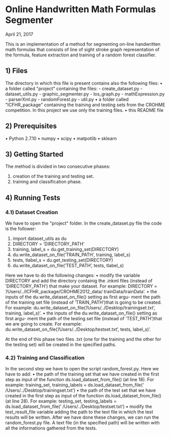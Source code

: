 # Online Handwritten Math Formulas Segmenter
April 21, 2017

This is an implementation of a method for segmenting on-line handwritten math formulas that consists of line of sight stroke graph representation of the formula, feature extraction and training of a random forest classifier.

## 1) Files
The directory in which this file is present contains also the following files:
  • a folder called "project" containing the files:
    - create_dataset.py
    - dataset_utils.py
    - graphic_segmenter.py
    - los_graph.py
    - mathExpression.py
    - parserXml.py
    - randomForest.py
    - util.py
  • a folder called "ICFHR_package" containing the training and testing sets from the CROHME competition. In this project we use only the training files. 
  • this README file

## 2) Prerequisites
  • Python 2.7.10
  • numpy
  • scipy
  • matpotlib
  • sklearn

## 3) Getting Started
The method is divided in two consecutive phases:
  1. creation of the training and testing set.
  2. training and classification phase.

## 4) Running Tests

### 4.1) Dataset Creation
We have to open the "project" folder. In the create_dataset.py file the code is the follower:
  1. import dataset_utils as du
  2. DIRECTORY = ’DIRECTORY_PATH’
  3. training, label_s = du.get_training_set(DIRECTORY)
  4. du.write_dataset_on_file(’TRAIN_PATH’, training, label_s)
  5. tests, tlabel_s = du.get_testing_set(DIRECTORY)
  6. du.write_dataset_on_file(’TEST_PATH’, tests, tlabel_s)

Here we have to do the following changes:
  • modify the variable DIRECTORY and add the directory containig the .inkml files (instead of ’DIRECTORY_PATH’) that make your dataset. For example:
  DIRECTORY = ’/Users/../ICFHR_package/CROHME2012_data/ trainData/trainData’.
  • the inputs of the du.write_dataset_on_file() setting as first argu- ment the path of the training set file (instead of ’TRAIN_PATH’)that is going to be created. For example: du.write_dataset_on_file(’/Users/../Desktop/trainingset.txt’, training, label_s)’.
  • the inputs of the du.write_dataset_on_file() setting as first argu- ment the path of the testing set file (instead of ’TEST_PATH’)that we are going to create. For example: du.write_dataset_on_file(’/Users/../Desktop/testset.txt’, tests, label_s)’.

At the end of this phase two files .txt (one for the training and the other
for the testing set) will be created in the specified paths.

### 4.2) Training and Classification
In the second step we have to open the script random_forest.py. Here we have to add:
  • the path of the training set that we have created in the first step as input of the function ds.load_dataset_from_file() (at line 18).
  For example:
  training_set, training_labels = ds.load_dataset_from_file(’ /Users/../Desktop/trainingset.txt’)
  • the path of the test set that we have created in the first step as input of the function ds.load_dataset_from_file() (at line 28).
  For example:
  testing_set, testing_labels = ds.load_dataset_from_file(’ /Users/../Desktop/testset.txt’)
  • modify the test_result_file variable adding the path to the text file in which the test results will be written.
After we have done these changes, we can run the random_forest.py file. A text file (in the specified path) will be written with all the informations gathered from the tests.
